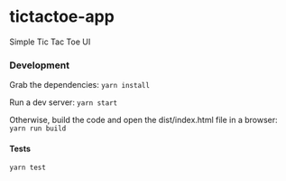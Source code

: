 # tictactoe-app

Simple Tic Tac Toe UI

### Development

Grab the dependencies:
`yarn install`

Run a dev server:
`yarn start`

Otherwise, build the code and open the dist/index.html file in a browser:
`yarn run build`

#### Tests

`yarn test`
